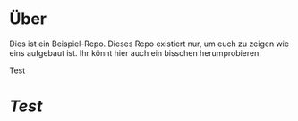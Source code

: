 # Über

Dies ist ein Beispiel-Repo. Dieses Repo existiert nur, um euch zu zeigen wie eins aufgebaut ist. Ihr könnt hier auch ein bisschen herumprobieren.

<p>Test</p>
<h1><i>Test</i></h1>